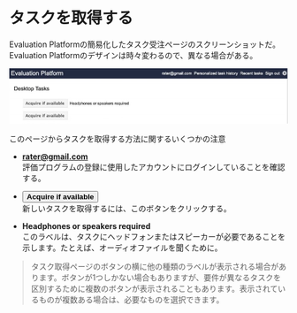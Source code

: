 # タスクを取得する

Evaluation Platformの簡易化したタスク受注ページのスクリーンショットだ。Evaluation Platformのデザインは時々変わるので、異なる場合がある。

![acquiring tasks example](../images/img848.jpg)

このページからタスクを取得する方法に関するいくつかの注意

- **rater@gmail.com**  
評価プログラムの登録に使用したアカウントにログインしていることを確認する。

- <button>**Acquire if available**</button>  
新しいタスクを取得するには、このボタンをクリックする。

- **Headphones or speakers required**  
このラベルは、タスクにヘッドフォンまたはスピーカーが必要であることを示します。たとえば、オーディオファイルを聞くために。

> タスク取得ページのボタンの横に他の種類のラベルが表示される場合があります。ボタンが1つしかない場合もありますが、要件が異なるタスクを区別するために複数のボタンが表示されることもあります。表示されているものが複数ある場合は、必要なものを選択できます。
